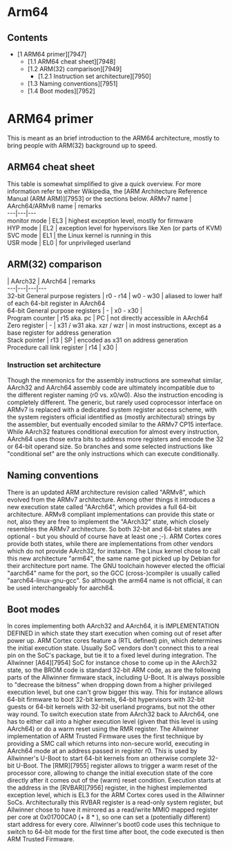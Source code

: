 # Arm64
## Contents
  * [1 ARM64 primer][7947]
    * [1.1 ARM64 cheat sheet][7948]
    * [1.2 ARM(32) comparison][7949]
      * [1.2.1 Instruction set architecture][7950]
    * [1.3 Naming conventions][7951]
    * [1.4 Boot modes][7952]

# ARM64 primer
This is meant as an brief introduction to the ARM64 architecture, mostly to bring people with ARM(32) background up to speed. 
## ARM64 cheat sheet
This table is somewhat simplified to give a quick overview. For more information refer to either Wikipedia, the [ARM Architecture Reference Manual (ARM ARM)][7953] or the sections below. 
ARMv7 name | AArch64/ARMv8 name | remarks   
---|---|---  
monitor mode | EL3 | highest exception level, mostly for firmware   
HYP mode | EL2 | exception level for hypervisors like Xen (or parts of KVM)   
SVC mode | EL1 | the Linux kernel is running in this   
USR mode | EL0 | for unprivileged userland   
## ARM(32) comparison
| AArch32 | AArch64 | remarks   
---|---|---|---  
32-bit General purpose registers | r0 - r14 | w0 - w30 | aliased to lower half of each 64-bit register in AArch64   
64-bit General purpose registers | - | x0 - x30 |   
Program counter | r15 aka. pc | PC | not directly accessible in AArch64   
Zero register | - | x31 / w31 aka. xzr / wzr | in most instructions, except as a base register for address generation   
Stack pointer | r13 | SP | encoded as x31 on address generation   
Procedure call link register | r14 | x30 |   
### Instruction set architecture
Though the mnemonics for the assembly instructions are somewhat similar, AArch32 and AArch64 assembly code are ultimately incompatible due to the different register naming (r0 vs. x0/w0). Also the instruction encoding is completely different. The generic, but rarely used coprocessor interface on ARMv7 is replaced with a dedicated system register access scheme, with the system registers official identified as (mostly architectural) strings by the assembler, but eventually encoded similar to the ARMv7 CP15 interface. While AArch32 features conditional execution for almost every instruction, AArch64 uses those extra bits to address more registers and encode the 32 or 64-bit operand size. So branches and some selected instructions like "conditional set" are the only instructions which can execute conditionally. 
## Naming conventions
There is an updated ARM architecture revision called "ARMv8", which evolved from the ARMv7 architecture. Among other things it introduces a new execution state called "AArch64", which provides a full 64-bit architecture. 
ARMv8 compliant implementations can provide this state or not, also they are free to implement the "AArch32" state, which closely resembles the ARMv7 architecture. So both 32-bit and 64-bit states are optional - but you should of course have at least one ;-). ARM Cortex cores provide both states, while there are implementations from other vendors which do not provide AArch32, for instance. 
The Linux kernel chose to call this new architecture "arm64", the same name got picked up by Debian for their architecture port name. 
The GNU toolchain however elected the official "aarch64" name for the port, so the GCC (cross-)compiler is usually called "aarch64-linux-gnu-gcc". So although the arm64 name is not official, it can be used interchangeably for aarch64. 
## Boot modes
In cores implementing both AArch32 and AArch64, it is IMPLEMENTATION DEFINED in which state they start execution when coming out of reset after power up. ARM Cortex cores feature a (RTL defined) pin, which determines the initial execution state. Usually SoC vendors don't connect this to a real pin on the SoC's package, but tie it to a fixed level during integration. The Allwinner [A64][7954] SoC for instance chose to come up in the AArch32 state, so the BROM code is standard 32-bit ARM code, as are the following parts of the Allwinner firmware stack, including U-Boot. 
It is always possible to "decrease the bitness" when dropping down from a higher privileged execution level, but one can't grow bigger this way. This for instance allows 64-bit firmware to boot 32-bit kernels, 64-bit hypervisors with 32-bit guests or 64-bit kernels with 32-bit userland programs, but not the other way round. 
To switch execution state from AArch32 back to AArch64, one has to either call into a higher execution level (given that this level is using AArch64) or do a warm reset using the RMR register. The Allwinner implementation of ARM Trusted Firmware uses the first technique by providing a SMC call which returns into non-secure world, executing in AArch64 mode at an address passed in register r0. This is used by Allwinner's U-Boot to start 64-bit kernels from an otherwise complete 32-bit U-Boot. 
The [RMR][7955] register allows to trigger a warm reset of the processor core, allowing to change the initial execution state of the core directly after it comes out of the (warm) reset condition. Execution starts at the address in the [RVBAR][7956] register, in the highest implemented exception level, which is EL3 for the ARM Cortex cores used in the Allwinner SoCs. Architecturally this RVBAR register is a read-only system register, but Allwinner chose to have it mirrored as a read/write MMIO mapped register per core at 0x01700CA0 (+ 8 * <corenr>), so one can set a (potentially different) start address for every core. Allwinner's boot0 code uses this technique to switch to 64-bit mode for the first time after boot, the code executed is then ARM Trusted Firmware.
